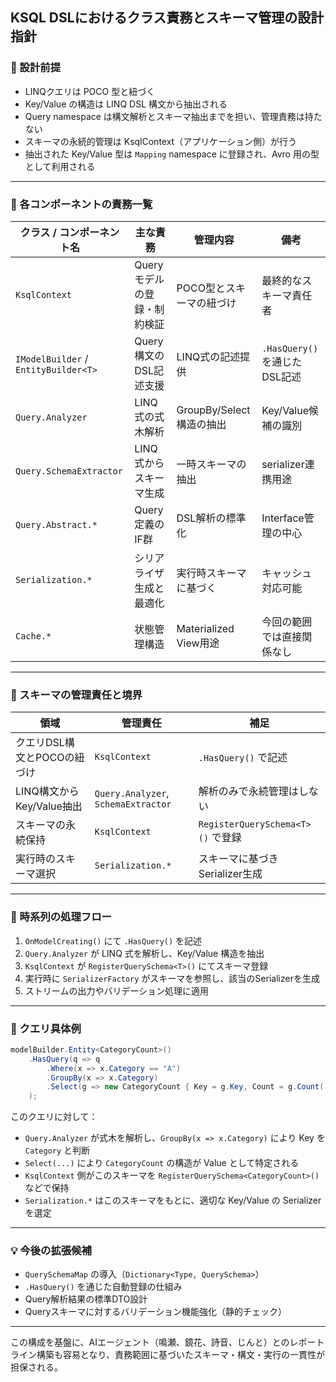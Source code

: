 ## KSQL DSLにおけるクラス責務とスキーマ管理の設計指針

### 🎯 設計前提

- LINQクエリは POCO 型と紐づく
- Key/Value の構造は LINQ DSL 構文から抽出される
- Query namespace は構文解析とスキーマ抽出までを担い、管理責務は持たない
- スキーマの永続的管理は KsqlContext（アプリケーション側）が行う
- 抽出された Key/Value 型は `Mapping` namespace に登録され、Avro 用の型として利用される

---

### 🧩 各コンポーネントの責務一覧

| クラス / コンポーネント名 | 主な責務 | 管理内容 | 備考 |
|----------------------------|-----------|----------|------|
| `KsqlContext` | Queryモデルの登録・制約検証 | POCO型とスキーマの紐づけ | 最終的なスキーマ責任者 |
| `IModelBuilder` / `EntityBuilder<T>` | Query構文のDSL記述支援 | LINQ式の記述提供 | `.HasQuery()` を通じたDSL記述 |
| `Query.Analyzer` | LINQ式の式木解析 | GroupBy/Select 構造の抽出 | Key/Value候補の識別 |
| `Query.SchemaExtractor` | LINQ式からスキーマ生成 | 一時スキーマの抽出 | serializer連携用途 |
| `Query.Abstract.*` | Query定義のIF群 | DSL解析の標準化 | Interface管理の中心 |
| `Serialization.*` | シリアライザ生成と最適化 | 実行時スキーマに基づく | キャッシュ対応可能 |
| `Cache.*` | 状態管理構造 | Materialized View用途 | 今回の範囲では直接関係なし |

---

### 📌 スキーマの管理責任と境界

| 領域 | 管理責任 | 補足 |
|------|----------|------|
| クエリDSL構文とPOCOの紐づけ | `KsqlContext` | `.HasQuery()` で記述 |
| LINQ構文からKey/Value抽出 | `Query.Analyzer`, `SchemaExtractor` | 解析のみで永続管理はしない |
| スキーマの永続保持 | `KsqlContext` | `RegisterQuerySchema<T>()` で登録 |
| 実行時のスキーマ選択 | `Serialization.*` | スキーマに基づきSerializer生成 |

---

### 🔄 時系列の処理フロー

1. `OnModelCreating()` にて `.HasQuery()` を記述
2. `Query.Analyzer` が LINQ 式を解析し、Key/Value 構造を抽出
3. `KsqlContext` が `RegisterQuerySchema<T>()` にてスキーマ登録
4. 実行時に `SerializerFactory` がスキーマを参照し、該当のSerializerを生成
5. ストリームの出力やバリデーション処理に適用

---

### 🧪 クエリ具体例

```csharp
modelBuilder.Entity<CategoryCount>()
    .HasQuery(q => q
        .Where(x => x.Category == "A")
        .GroupBy(x => x.Category)
        .Select(g => new CategoryCount { Key = g.Key, Count = g.Count() })
    );
```

このクエリに対して：

- `Query.Analyzer` が式木を解析し、`GroupBy(x => x.Category)` により Key を `Category` と判断
- `Select(...)` により `CategoryCount` の構造が Value として特定される
- `KsqlContext` 側がこのスキーマを `RegisterQuerySchema<CategoryCount>()` などで保持
- `Serialization.*` はこのスキーマをもとに、適切な Key/Value の Serializer を選定

---

### 💡 今後の拡張候補

- `QuerySchemaMap` の導入（`Dictionary<Type, QuerySchema>`）
- `.HasQuery()` を通じた自動登録の仕組み
- Query解析結果の標準DTO設計
- Queryスキーマに対するバリデーション機能強化（静的チェック）

---

この構成を基盤に、AIエージェント（鳴瀬、鏡花、詩音、じんと）とのレポートライン構築も容易となり、責務範囲に基づいたスキーマ・構文・実行の一貫性が担保される。

